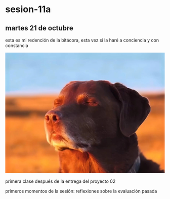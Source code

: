 # sesion-11a

## martes 21 de octubre

esta es mi redención de la bitácora, esta vez si la haré a conciencia y con constancia

![aceptacion](./imagenes/aceptacion.jpg) 

primera clase después de la entrega del proyecto 02

primeros momentos de la sesión: reflexiones sobre la evaluación pasada





